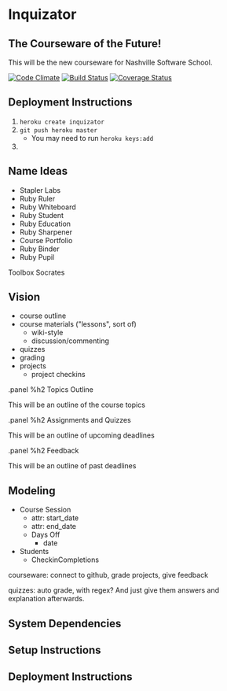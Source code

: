 # Inquizator

## The Courseware of the Future!

This will be the new courseware for Nashville Software School.

[![Code Climate](https://codeclimate.com/repos/5307947ce30ba0586c0036b3/badges/96fc8f2654322baed5fc/gpa.png)](https://codeclimate.com/repos/5307947ce30ba0586c0036b3/feed)
[![Build Status](https://travis-ci.org/elizabrock/coursewareofthefuture.png?branch=master)](https://travis-ci.org/elizabrock/coursewareofthefuture)
[![Coverage Status](https://coveralls.io/repos/elizabrock/coursewareofthefuture/badge.png?branch=master)](https://coveralls.io/r/elizabrock/coursewareofthefuture?branch=master)

## Deployment Instructions

1. `heroku create inquizator`
2. `git push heroku master`
    * You may need to run `heroku keys:add`
3. 

## Name Ideas

* Stapler Labs
* Ruby Ruler
* Ruby Whiteboard
* Ruby Student
* Ruby Education
* Ruby Sharpener
* Course Portfolio
* Ruby Binder
* Ruby Pupil


Toolbox
Socrates

## Vision

* course outline
* course materials ("lessons", sort of)
  * wiki-style
  * discussion/commenting
* quizzes
* grading
* projects
  * project checkins

.panel
  %h2 Topics Outline

  This will be an outline of the course topics

.panel
  %h2 Assignments and Quizzes

  This will be an outline of upcoming deadlines

.panel
  %h2 Feedback

  This will be an outline of past deadlines


## Modeling

* Course Session
  * attr: start_date
  * attr: end_date
  * Days Off
    * date
* Students
  * CheckinCompletions


courseware:  connect to github, grade projects, give feedback

quizzes: auto grade, with regex? And just give them answers and explanation afterwards.


## System Dependencies

## Setup Instructions

## Deployment Instructions

